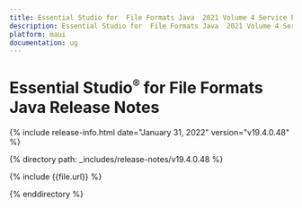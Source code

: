 ```yaml
---
title: Essential Studio for  File Formats Java  2021 Volume 4 Service Pack Release Notes 
description: Essential Studio for  File Formats Java  2021 Volume 4 Service Pack Release Notes 
platform: maui
documentation: ug
---
```


# Essential Studio<sup style="font-size:70%">&reg;</sup> for  File Formats Java  Release Notes  

{% include release-info.html date="January 31, 2022"  version="v19.4.0.48" %} 

{% directory path: _includes/release-notes/v19.4.0.48 %}

{% include {{file.url}} %}

{% enddirectory %}